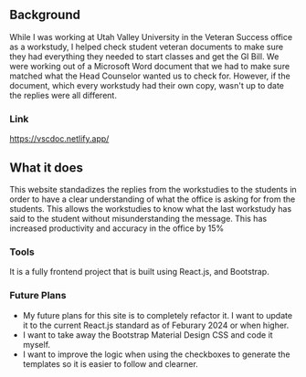 ## Background
While I was working at Utah Valley University in the Veteran Success office as a workstudy, I helped check student veteran documents to make sure they had everything they needed to start classes and get the GI Bill. We were working out of a Microsoft Word document that we had to make sure matched what the Head Counselor wanted us to check for. However, if the document, which every workstudy had their own copy, wasn't up to date the replies were all different.

### Link
https://vscdoc.netlify.app/

## What it does
This website standadizes the replies from the workstudies to the students in order to have a clear understanding of what the office is asking for from the students. This allows the workstudies to know what the last workstudy has said to the student without misunderstanding the message. This has increased productivity and accuracy in the office by 15%

### Tools
It is a fully frontend project that is built using React.js, and Bootstrap. 

### Future Plans
- My future plans for this site is to completely refactor it. I want to update it to the current React.js standard as of Feburary 2024 or when higher. </br>
- I want to take away the Bootstrap Material Design CSS and code it myself. </br>
- I want to improve the logic when using the checkboxes to generate the templates so it is easier to follow and clearner. </br>
